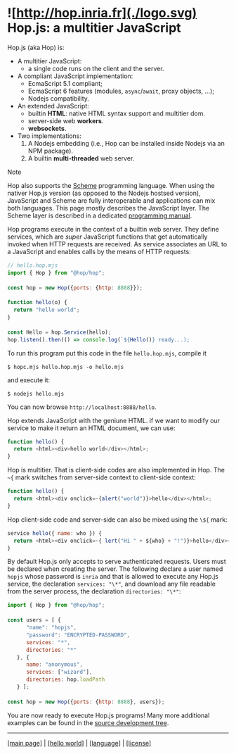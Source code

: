 ![http://hop.inria.fr](./logo.svg) Hop.js: a multitier JavaScript
=================================================================

Hop.js (aka Hop) is:

* A multitier JavaScript:
  - a single code runs on the client and the server.
* A compliant JavaScript implementation:
  - EcmaScript 5.1 compliant;
  - EcmaScript 6 features (modules, `async`/`await`, proxy objects, ...);
  - Nodejs compatibility.
* An extended JavaScript:
  - builtin **HTML**: native HTML syntax support and multitier dom.
  - server-side web **workers**.
  - **websockets**.
* Two implementations:
  1. A Nodejs embedding (i.e., Hop can be installed inside Nodejs via an NPM package).
  2. A builtin **multi-threaded** web server.

> [!NOTE]
> Hop also supports the [Scheme](http://www-sop.inria.fr/indes/fp/Bigloo/)
> programming language. When using the nativer Hop.js version (as opposed
> to the Nodejs hostsed version), JavaScript and Scheme are fully 
> interoperable and applications can mix both languages. This
> page mostly describes the JavaScript layer. The Scheme layer is
> described in a dedicated
> [programming manual](http://hop.inria.fr/hop/doc?lang=hop).

Hop programs execute in the context of a builtin web server. They
define services, which are _super_ JavaScript functions that get
automatically invoked when HTTP requests are received. As service
associates an URL to a JavaScript and enables calls by the means
of HTTP requests:

```javascript
// hello.hop.mjs
import { Hop } from "@hop/hop";

const hop = new Hop({ports: {http: 8888}});

function hello(o) {
  return "hello world";
}

const Hello = hop.Service(hello);
hop.listen().then(() => console.log(`${Hello()} ready...);
```

To run this program put this code in the file `hello.hop.mjs`, compile it

```shell
$ hopc.mjs hello.hop.mjs -o hello.mjs
```

and execute it:

```shell
$ nodejs hello.mjs
```

You can now browse `http://localhost:8888/hello`.


Hop extends JavaScript with the geniune HTML. if we want to modify
our service to make it return an HTML document, we can use:

```javascript
function hello() {
  return <html><div>hello world</div></html>;
}
```

Hop is multitier. That is client-side codes are also implemented in Hop. The
`~{` mark switches from server-side context to client-side context:

```javascript
function hello() {
  return <html><div onclick=~{alert("world")}>hello</div></html>;
}
```

Hop client-side code and server-side can also be mixed using the
`\${` mark:

```javascript
service hello({ name: who }) {
  return <html><div onclick=~{ lert("Hi " + ${who} + "!")}>hello</div></html>;
}
```

By default Hop.js only accepts to serve authenticated requests. Users
must be declared when creating the server. The following declare a
user named `hopjs` whose password is `inria` and that is
allowed to execute any Hop.js service, the declaration `services: "\*"`, and
download any file readable from the server process, the declaration
`directories: "\*"`:

```javascript
import { Hop } from "@hop/hop";

const users = [ {
      "name": "hopjs",
      "password": "ENCRYPTED-PASSWORD",
      services: "*",
      directories: "*"
   }, { 
      name: "anonymous",
      services: ["wizard"],
      directories: hop.loadPath
   } ];
   
const hop = new Hop({ports: {http: 8888}, users});
```

You are now ready to execute Hop.js programs! Many more additional examples
can be found in the
[source development tree](https://github.com/manuel-serrano/hop/tree/3.1.x/examples).

 - - - - - - - - - - - - - - - - - - - - - - - - - - - - - - - - - - - - - - - -
[[main page]](../README.md) | [[hello world]](./hello.md) | [[language]](./lang/README.md) | [[license]](./license.md)
